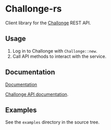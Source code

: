 # Challonge-rs

Client library for the [Challonge](https://challonge.com) REST API.

## Usage
 1. Log in to Challonge with `Challonge::new`.
 2. Call API methods to interact with the service.

## Documentation
[Documentation](https://vityafx.github.io/challonge-rs/challonge/)

[Challonge API documentation](http://api.challonge.com/ru/v1/documents).

## Examples
See the `examples` directory in the source tree.

